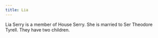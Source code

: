 ```yaml
---
title: Lia
---
```


Lia Serry is a member of House Serry. She is married to Ser Theodore Tyrell. They have two children.



